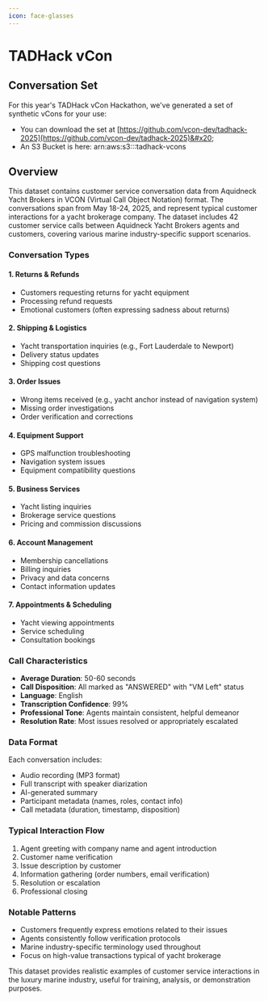 ```yaml
---
icon: face-glasses
---
```


# TADHack vCon

## Conversation Set

For this year's TADHack vCon Hackathon, we've generated a set of synthetic vCons for your use:

* You can download the set at [https://github.com/vcon-dev/tadhack-2025](https://github.com/vcon-dev/tadhack-2025)&#x20;
* An S3 Bucket is here: arn:aws:s3:::tadhack-vcons

## Overview

This dataset contains customer service conversation data from Aquidneck Yacht Brokers in VCON (Virtual Call Object Notation) format. The conversations span from May 18-24, 2025, and represent typical customer interactions for a yacht brokerage company.  The dataset includes 42 customer service calls between Aquidneck Yacht Brokers agents and customers, covering various marine industry-specific support scenarios.

### Conversation Types

#### 1. Returns & Refunds

* Customers requesting returns for yacht equipment
* Processing refund requests
* Emotional customers (often expressing sadness about returns)

#### 2. Shipping & Logistics

* Yacht transportation inquiries (e.g., Fort Lauderdale to Newport)
* Delivery status updates
* Shipping cost questions

#### 3. Order Issues

* Wrong items received (e.g., yacht anchor instead of navigation system)
* Missing order investigations
* Order verification and corrections

#### 4. Equipment Support

* GPS malfunction troubleshooting
* Navigation system issues
* Equipment compatibility questions

#### 5. Business Services

* Yacht listing inquiries
* Brokerage service questions
* Pricing and commission discussions

#### 6. Account Management

* Membership cancellations
* Billing inquiries
* Privacy and data concerns
* Contact information updates

#### 7. Appointments & Scheduling

* Yacht viewing appointments
* Service scheduling
* Consultation bookings

### Call Characteristics

* **Average Duration**: 50-60 seconds
* **Call Disposition**: All marked as "ANSWERED" with "VM Left" status
* **Language**: English
* **Transcription Confidence**: 99%
* **Professional Tone**: Agents maintain consistent, helpful demeanor
* **Resolution Rate**: Most issues resolved or appropriately escalated

### Data Format

Each conversation includes:

* Audio recording (MP3 format)
* Full transcript with speaker diarization
* AI-generated summary
* Participant metadata (names, roles, contact info)
* Call metadata (duration, timestamp, disposition)

### Typical Interaction Flow

1. Agent greeting with company name and agent introduction
2. Customer name verification
3. Issue description by customer
4. Information gathering (order numbers, email verification)
5. Resolution or escalation
6. Professional closing

### Notable Patterns

* Customers frequently express emotions related to their issues
* Agents consistently follow verification protocols
* Marine industry-specific terminology used throughout
* Focus on high-value transactions typical of yacht brokerage

This dataset provides realistic examples of customer service interactions in the luxury marine industry, useful for training, analysis, or demonstration purposes.
